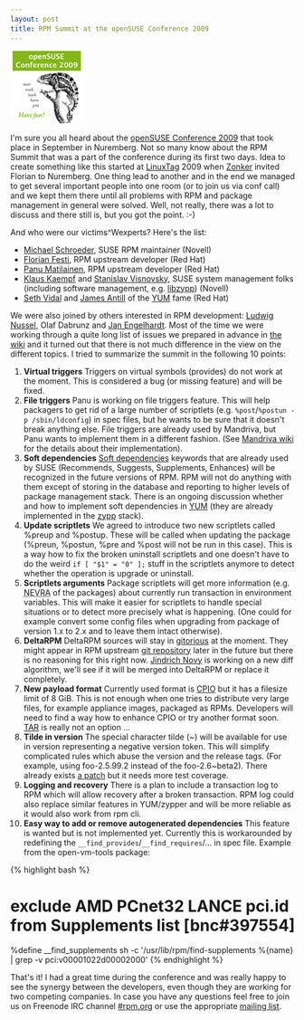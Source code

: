 ```yaml
---
layout: post
title: RPM Summit at the openSUSE Conference 2009
---
```


![osc09](/assets/osc09.png)

I'm sure you all heard about the [openSUSE Conference 2009](http://en.opensuse.org/OpenSUSE_Conf_2009) that took place in September in Nuremberg. Not so many know about the RPM Summit that was a part of the conference during its first two days. Idea to create something like this started at [LinuxTag](http://www.linuxtag.org/) 2009 when [Zonker](http://zonker.opensuse.org/) invited Florian to Nuremberg. One thing lead to another and in the end we managed to get several important people into one room (or to join us via conf call) and we kept them there until all problems with RPM and package management in general were solved. Well, not really, there was a lot to discuss and there still is, but you got the point. :-)

And who were our victims^Wexperts? Here's the list:

* [Michael Schroeder](http://en.opensuse.org/User:Mlschroe), SUSE RPM maintainer (Novell)
* [Florian Festi](http://fedoraproject.org/wiki/User:Ffesti), RPM upstream developer (Red Hat)
* [Panu Matilainen](http://fedoraproject.org/wiki/PanuMatilainen), RPM upstream developer (Red Hat)
* [Klaus Kaempf](http://news.opensuse.org/2008/05/23/people-of-opensuse-klaus-kampf/) and [Stanislav Visnovsky](http://lizards.opensuse.org/author/visnov/), SUSE system management folks (including software management, e.g. [libzypp](http://en.opensuse.org/Libzypp)) (Novell)
* [Seth Vidal](http://fedoraproject.org/wiki/User:Skvidal) and [James Antill](http://james-antill.name/) of the [YUM](http://yum.baseurl.org/) fame (Red Hat)

We were also joined by others interested in RPM development: [Ludwig Nussel](http://www.suse.de/~lnussel/), Olaf Dabrunz and [Jan Engelhardt](http://news.opensuse.org/2009/04/23/people-of-opensuse-jan-engelhardt/). Most of the time we were working through a quite long list of issues we prepared in advance in [the wiki](http://rpm.org/wiki/Problems) and it turned out that there is not much difference in the view on the different topics. I tried to summarize the summit in the following 10 points:

1. **Virtual triggers** Triggers on virtual symbols (provides) do not work at the moment. This is considered a bug (or missing feature) and will be fixed.
2. **File triggers** Panu is working on file triggers feature. This will help packagers to get rid of a large number of scriptlets (e.g. `%post`/`%postun -p /sbin/ldconfig`) in spec files, but he wants to be sure that it doesn't break anything else. File triggers are already used by Mandriva, but Panu wants to implement them in a different fashion. (See [Mandriva wiki](http://wiki.mandriva.com/en/Rpm_filetriggers) for the details about their implementation).
3. **Soft dependencies** [Soft dependencies](http://en.opensuse.org/Software_Management/Dependencies) keywords that are already used by SUSE (Recommends, Suggests, Supplements, Enhances) will be recognized in the future versions of RPM. RPM will not do anything with them except of storing in the database and reporting to higher levels of package management stack. There is an ongoing discussion whether and how to implement soft dependencies in [YUM](http://yum.baseurl.org/) (they are already implemented in the [zypp](http://en.opensuse.org/Libzypp) stack).
4. **Update scriptlets** We agreed to introduce two new scriptlets called %preup and %postup. These will be called when updating the package (%preun, %postun, %pre and %post will not be run in this case). This is a way how to fix the broken uninstall scriptlets and one doesn't have to do the weird `if [ "$1" = "0" ];` stuff in the scriptlets anymore to detect whether the operation is upgrade or uninstall.
5. **Scriptlets arguments** Package scriptlets will get more information (e.g. <abbr title="name, epoch, version, release, architecture">NEVRA</abbr> of the packages) about currently run transaction in environment variables. This will make it easier for scriptlets to handle special situations or to detect more precisely what is happening. (One could for example convert some config files when upgrading from package of version 1.x to 2.x and to leave them intact otherwise).
6. **DeltaRPM** DeltaRPM sources will stay in [gitorious](http://gitorious.org/deltarpm) at the moment. They might appear in RPM upstream [git repository](http://rpm.org/gitweb) later in the future but there is no reasoning for this right now. [Jindrich Novy](http://people.redhat.com/jnovy/) is working on a new diff algorithm, we'll see if it will be merged into DeltaRPM or replace it completely.
7. **New payload format** Currently used format is [CPIO](http://en.wikipedia.org/wiki/Cpio) but it has a filesize limit of 8 GiB. This is not enough when one tries to distribute very large files, for example appliance images, packaged as RPMs. Developers will need to find a way how to enhance CPIO or try another format soon. [TAR](http://en.wikipedia.org/wiki/Tar_(file_format)) is really not an option ...
8. **Tilde in version** The special character tilde (~) will be available for use in version representing a negative version token. This will simplify complicated rules which abuse the version and the release tags. (For example, using foo-2.5.99.2 instead of the foo-2.6~beta2). There already exists [a patch](http://www.rpm.org/ticket/56) but it needs more test coverage.
11. **Logging and recovery**
There is a plan to include a transaction log to RPM which will allow recovery after a broken transaction. RPM log could also replace similar features in YUM/zypper and will be more reliable as it would also work from rpm cli.
10. **Easy way to add or remove autogenerated dependencies** This feature is wanted but is not implemented yet. Currently this is workarounded by redefining the `__find_provides`/`__find_requires`/... in spec file. Example from the open-vm-tools package:

{% highlight bash %}
# exclude AMD PCnet32 LANCE pci.id from Supplements list [bnc#397554]
%define __find_supplements sh -c '/usr/lib/rpm/find-supplements %{name} | grep -v pci:v00001022d00002000'
{% endhighlight %}

That's it! I had a great time during the conference and was really happy to see the synergy between the developers, even though they are working for two competing companies. In case you have any questions feel free to join us on Freenode IRC channel [#rpm.org](irc://irc.freenode.net/rpm.org) or use the appropriate [mailing list](http://lists.rpm.org/).

